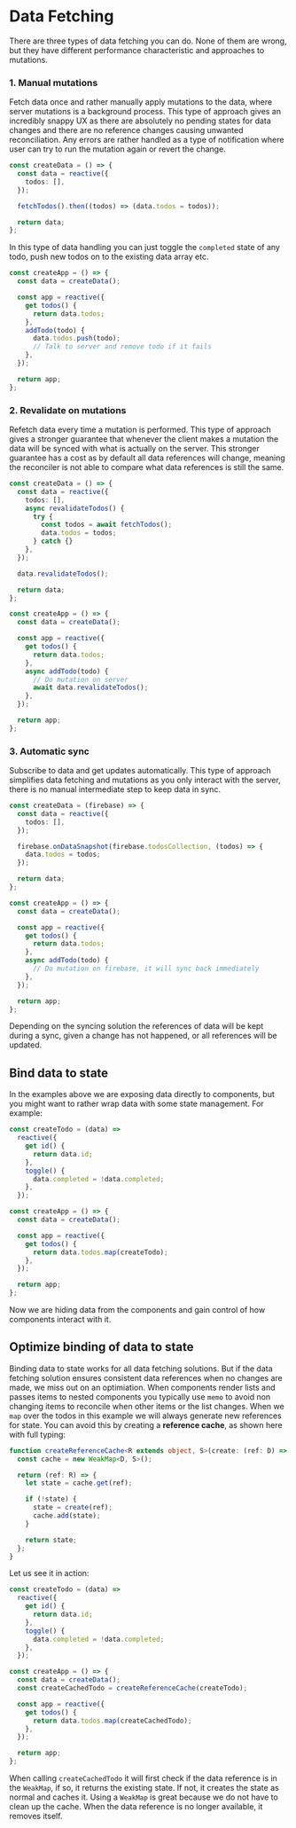 # Data Fetching

There are three types of data fetching you can do. None of them are wrong, but they have different performance characteristic and approaches to mutations.

### 1. Manual mutations

Fetch data once and rather manually apply mutations to the data, where server mutations is a background process. This type of approach gives an incredibly snappy UX as there are absolutely no pending states for data changes and there are no reference changes causing unwanted reconciliation. Any errors are rather handled as a type of notification where user can try to run the mutation again or revert the change.

```ts
const createData = () => {
  const data = reactive({
    todos: [],
  });

  fetchTodos().then((todos) => (data.todos = todos));

  return data;
};
```

In this type of data handling you can just toggle the `completed` state of any todo, push new todos on to the existing data array etc.

```ts
const createApp = () => {
  const data = createData();

  const app = reactive({
    get todos() {
      return data.todos;
    },
    addTodo(todo) {
      data.todos.push(todo);
      // Talk to server and remove todo if it fails
    },
  });

  return app;
};
```

### 2. Revalidate on mutations

Refetch data every time a mutation is performed. This type of approach gives a stronger guarantee that whenever the client makes a mutation the data will be synced with what is actually on the server. This stronger guarantee has a cost as by default all data references will change, meaning the reconciler is not able to compare what data references is still the same.

```ts
const createData = () => {
  const data = reactive({
    todos: [],
    async revalidateTodos() {
      try {
        const todos = await fetchTodos();
        data.todos = todos;
      } catch {}
    },
  });

  data.revalidateTodos();

  return data;
};
```

```ts
const createApp = () => {
  const data = createData();

  const app = reactive({
    get todos() {
      return data.todos;
    },
    async addTodo(todo) {
      // Do mutation on server
      await data.revalidateTodos();
    },
  });

  return app;
};
```

### 3. Automatic sync

Subscribe to data and get updates automatically. This type of approach simplifies data fetching and mutations as you only interact with the server, there is no manual intermediate step to keep data in sync.

```ts
const createData = (firebase) => {
  const data = reactive({
    todos: [],
  });

  firebase.onDataSnapshot(firebase.todosCollection, (todos) => {
    data.todos = todos;
  });

  return data;
};
```

```ts
const createApp = () => {
  const data = createData();

  const app = reactive({
    get todos() {
      return data.todos;
    },
    async addTodo(todo) {
      // Do mutation on firebase, it will sync back immediately
    },
  });

  return app;
};
```

Depending on the syncing solution the references of data will be kept during a sync, given a change has not happened, or all references will be updated.

## Bind data to state

In the examples above we are exposing data directly to components, but you might want to rather wrap data with some state management. For example:

```ts
const createTodo = (data) =>
  reactive({
    get id() {
      return data.id;
    },
    toggle() {
      data.completed = !data.completed;
    },
  });

const createApp = () => {
  const data = createData();

  const app = reactive({
    get todos() {
      return data.todos.map(createTodo);
    },
  });

  return app;
};
```

Now we are hiding data from the components and gain control of how components interact with it.

## Optimize binding of data to state

Binding data to state works for all data fetching solutions. But if the data fetching solution ensures consistent data references when no changes are made, we miss out on an optimiation. When components render lists and passes items to nested components you typically use `memo` to avoid non changing items to reconcile when other items or the list changes. When we `map` over the todos in this example we will always generate new references for state. You can avoid this by creating a **reference cache**, as shown here with full typing:

```ts
function createReferenceCache<R extends object, S>(create: (ref: D) => S) {
  const cache = new WeakMap<D, S>();

  return (ref: R) => {
    let state = cache.get(ref);

    if (!state) {
      state = create(ref);
      cache.add(state);
    }

    return state;
  };
}
```

Let us see it in action:

```ts
const createTodo = (data) =>
  reactive({
    get id() {
      return data.id;
    },
    toggle() {
      data.completed = !data.completed;
    },
  });

const createApp = () => {
  const data = createData();
  const createCachedTodo = createReferenceCache(createTodo);

  const app = reactive({
    get todos() {
      return data.todos.map(createCachedTodo);
    },
  });

  return app;
};
```

When calling `createCachedTodo` it will first check if the data reference is in the `WeakMap`, if so, it returns the existing state. If not, it creates the state as normal and caches it. Using a `WeakMap` is great because we do not have to clean up the cache. When the data reference is no longer available, it removes itself.
